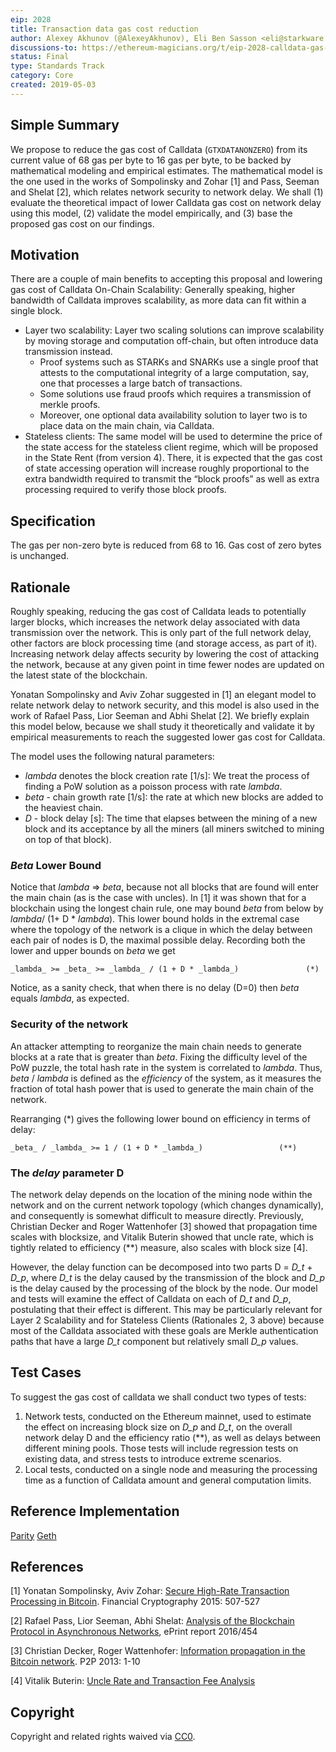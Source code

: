 ```yaml
---
eip: 2028
title: Transaction data gas cost reduction
author: Alexey Akhunov (@AlexeyAkhunov), Eli Ben Sasson <eli@starkware.co>, Tom Brand <tom@starkware.co>, Louis Guthmann <louis@starkware.co>, Avihu Levy <avihu@starkware.co>
discussions-to: https://ethereum-magicians.org/t/eip-2028-calldata-gas-cost-reduction/3280
status: Final
type: Standards Track
category: Core
created: 2019-05-03
---
```


## Simple Summary
We propose to reduce the gas cost of Calldata (`GTXDATANONZERO`) from its current value of 68 gas per byte to 16 gas per byte, to be backed by mathematical modeling and empirical estimates. The mathematical model is the one used in the works of Sompolinsky and Zohar [1] and Pass, Seeman and Shelat [2], which relates network security to network delay. We shall (1) evaluate the theoretical impact of lower Calldata gas cost on network delay using this model, (2) validate the model empirically, and (3) base the proposed gas cost on our findings.

## Motivation
There are a couple of main benefits to accepting this proposal and lowering gas cost of Calldata
On-Chain Scalability: Generally speaking, higher bandwidth of Calldata improves scalability, as more data can fit within a single block.
* Layer two scalability: Layer two scaling solutions can improve scalability by moving storage and computation off-chain, but often introduce data transmission instead.
	- Proof systems such as STARKs and SNARKs use a single proof that attests to the computational integrity of a large computation, say, one that processes a large batch of transactions.
	- Some solutions use fraud proofs which requires a transmission of merkle proofs.
	- Moreover, one optional data availability solution to layer two is to place data on the main chain, via Calldata.
* Stateless clients: The same model will be used to determine the price of the state access for the stateless client regime, which will be proposed in the State Rent (from version 4). There, it is expected that the gas cost of state accessing operation will increase roughly proportional to the extra bandwidth required to transmit the “block proofs” as well as extra processing required to verify those block proofs.

## Specification
The gas per non-zero byte is reduced from 68 to 16. Gas cost of zero bytes is unchanged.

## Rationale
Roughly speaking, reducing the gas cost of Calldata leads to potentially larger blocks, which increases the network delay associated with data transmission over the network. This is only part of the full network delay, other factors are block processing time (and storage access, as part of it). Increasing network delay affects security by lowering the cost of attacking the network, because at any given point in time fewer nodes are updated on the latest state of the blockchain.

Yonatan Sompolinsky and Aviv Zohar suggested in [1] an elegant model to relate network delay to network security, and this model is also used in the work of Rafael Pass, Lior Seeman and Abhi Shelat [2]. We briefly explain this model below, because we shall study it theoretically and validate it by empirical measurements to reach the suggested lower gas cost for Calldata.

The model uses the following natural parameters:
* _lambda_  denotes the block creation rate [1/s]: We treat the process of finding a PoW
solution as a poisson process with rate _lambda_.
* _beta_ - chain growth rate [1/s]: the rate at which new blocks are added to
the heaviest chain.
* _D_ - block delay [s]: The time that elapses between the mining of a new block and its acceptance by all the miners (all miners switched to mining on top of that block).

### _Beta_ Lower Bound
Notice that _lambda_ => _beta_, because not all blocks that are found will enter the main chain (as is the case with uncles). In [1] it was shown that for a blockchain using the longest chain rule, one may bound _beta_ from below by _lambda_/ (1+ D * _lambda_). This lower bound holds in the extremal case where the topology of the network is a clique in which the delay between each pair of nodes is D, the maximal possible delay. Recording both the lower and upper bounds on _beta_ we get

	_lambda_ >= _beta_ >= _lambda_ / (1 + D * _lambda_)               (*)

Notice, as a sanity check, that when there is no delay (D=0) then _beta_ equals _lambda_, as expected.

### Security of the network
An attacker attempting to reorganize the main chain needs to generate blocks at a rate that is greater than _beta_.
Fixing the difficulty level of the PoW puzzle, the total hash rate in the system is correlated to _lambda_. Thus, _beta_ / _lambda_ is defined as the *efficiency* of the system, as it measures the fraction of total hash power that is used to generate the main chain of the network.

Rearranging (*) gives the following lower bound on efficiency in terms of delay:

	_beta_ / _lambda_ >= 1 / (1 + D * _lambda_)                 (**)

### The _delay_ parameter D
The network delay depends on the location of the mining node within the network and on the current network topology (which changes dynamically), and consequently is somewhat difficult to measure directly.
Previously, Christian Decker and Roger Wattenhofer [3] showed that propagation time scales with blocksize,  and Vitalik Buterin showed that uncle rate, which is tightly related to efficiency (**) measure, also scales with block size [4].

However, the delay function can be decomposed into two parts D = *D_t* + *D_p*, where _D_t_ is the delay caused by the transmission of the block and _D_p_ is the delay caused by the processing of the block by the node. Our model and tests will examine the effect of Calldata on each of _D_t_ and _D_p_, postulating that their effect is different. This may be particularly relevant for Layer 2 Scalability and for Stateless Clients (Rationales 2, 3 above) because most of the Calldata associated with these goals are Merkle authentication paths that have a large _D_t_ component but relatively small _D_p_ values.

## Test Cases
To suggest the gas cost of calldata we shall conduct two types of tests:
1. Network tests, conducted on the Ethereum mainnet, used to estimate the effect on increasing block size on _D_p_ and _D_t_, on the overall network delay D and the efficiency ratio (**), as well as delays between different mining pools. Those tests will include regression tests on existing data, and stress tests to introduce extreme scenarios.
2. Local tests, conducted on a single node and measuring the processing time as a function of Calldata amount and general computation limits.

## Reference Implementation
[Parity](https://github.com/liorgold2/parity-ethereum/pull/1)
[Geth](https://github.com/liorgold2/go-ethereum/pull/1)

## References
[1] Yonatan Sompolinsky, Aviv Zohar: [Secure High-Rate Transaction Processing in Bitcoin](https://eprint.iacr.org/2013/881.pdf). Financial Cryptography 2015: 507-527

[2] Rafael Pass, Lior Seeman, Abhi Shelat: [Analysis of the Blockchain Protocol in Asynchronous Networks](https://eprint.iacr.org/2016/454.pdf), ePrint report 2016/454

[3] Christian Decker, Roger Wattenhofer: [Information propagation in the Bitcoin network](https://www.gsd.inesc-id.pt/~ler/docencia/rcs1314/papers/P2P2013_041.pdf). P2P 2013: 1-10

[4] Vitalik Buterin: [Uncle Rate and Transaction Fee Analysis](https://blog.ethereum.org/2016/10/31/uncle-rate-transaction-fee-analysis/)

## Copyright
Copyright and related rights waived via [CC0](../LICENSE.md).
